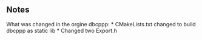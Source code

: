 ## Notes
What was changed in the orgine dbcppp:
	* CMakeLists.txt changed to build dbcppp as static lib
	* Changed two Export.h